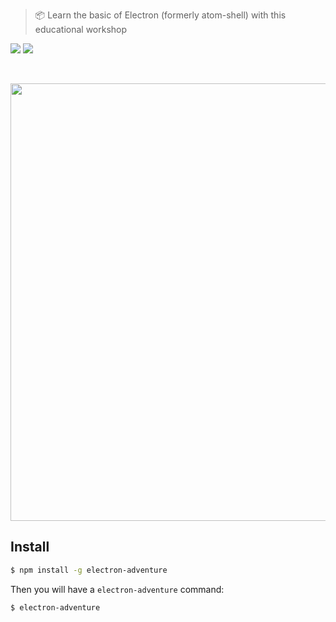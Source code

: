 > :package: Learn the basic of Electron (formerly atom-shell) with this educational workshop

[![][npm-badge]][npm-pkg-link]
[![][mit-badge]][mit]

<br>

<p align="center">
<img src="https://dl.dropboxusercontent.com/u/74344418/github-image/electron-adventure.png" width="700" />
</p>

<!-- <p align="center">
  <b><a href="#install">Install</a></b>
  |
  <b><a href="#exercises">Exercises</a></b>
  |
  <b><a href="#contributing">Contributing</a></b>
  |
  <b><a href="#license">License</a></b>
</p> -->


## Install

```bash
$ npm install -g electron-adventure
```

Then you will have a `electron-adventure` command:

```
$ electron-adventure
```

[mit]:            https://github.com/sotayamashita/electron-adventure/blob/master/LICENSE
[mit-badge]:      https://img.shields.io/github/license/sotayamashita/electron-adventure.svg?style=flat-square
[npm-pkg-link]:   https://www.npmjs.org/package/electron-adventure
[npm-badge]:      https://img.shields.io/npm/v/electron-adventure.svg?style=flat-square
